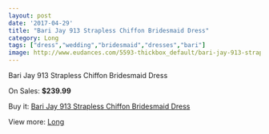 ```yaml
---
layout: post
date: '2017-04-29'
title: "Bari Jay 913 Strapless Chiffon Bridesmaid Dress"
category: Long
tags: ["dress","wedding","bridesmaid","dresses","bari"]
image: http://www.eudances.com/5593-thickbox_default/bari-jay-913-strapless-chiffon-bridesmaid-dress.jpg
---
```

Bari Jay 913 Strapless Chiffon Bridesmaid Dress

On Sales: **$239.99**
<a href="https://www.eudances.com/en/long/1932-bari-jay-913-strapless-chiffon-bridesmaid-dress.html"><amp-img layout="responsive" width="600" height="600" src="//www.eudances.com/5593-thickbox_default/bari-jay-913-strapless-chiffon-bridesmaid-dress.jpg" alt="Bari Jay 913 Strapless Chiffon Bridesmaid Dress 0" /></a>

Buy it: [Bari Jay 913 Strapless Chiffon Bridesmaid Dress](https://www.eudances.com/en/long/1932-bari-jay-913-strapless-chiffon-bridesmaid-dress.html "Bari Jay 913 Strapless Chiffon Bridesmaid Dress")

View more: [Long](https://www.eudances.com/en/21-long "Long")